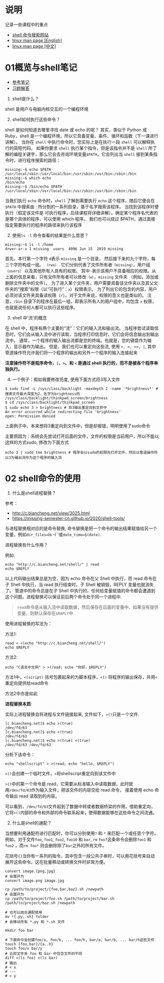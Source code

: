 # 说明

记录一些课程中的重点

- [shell 命令搜索网站](https://wangchujiang.com/linux-command/) 
- [linux man page [English]](https://man7.org/linux/man-pages/)
- [linux man page [中文]](https://manpages.debian.org/unstable/manpages-zh/Button.3tk.zh_CN.html) 

# 01概览与shell笔记

- [参考笔记](https://missing-semester-cn.github.io/2020/course-shell/) 
- [习题解答](https://missing-semester-cn.github.io/missing-notes-and-solutions/2020/solutions/course-shell-solution/) 

1. shell是什么？

shell 是用户与电脑内核交互的一个编程环境

2. shell如何执行这些命令？

shell 是如何知道去哪里寻找 date 或 echo 的呢？
其实，类似于 Python 或 Ruby，shell 是一个编程环境，所以它具备变量、条件、循环和函数（下一课进行讲解）。
当你在 `shell` 中执行命令时，您实际上是在执行一段 `shell` 可以解释执行的简短代码。
如果你要求 `shell` 执行某个指令，但是该指令并不是 `shell` 所了解的编程关键字，那么它会去咨询环境变量`$PATH`，它会列出当 `shell` 接到某条指令时，进行程序搜索的路径：

```
missing:~$ echo $PATH
/usr/local/sbin:/usr/local/bin:/usr/sbin:/usr/bin:/sbin:/bin
missing:~$ which echo
/bin/echo
missing:~$ /bin/echo $PATH
/usr/local/sbin:/usr/local/bin:/usr/sbin:/usr/bin:/sbin:/bin
```

当我们执行 `echo` 命令时，`shell` 了解到需要执行 `echo` 这个程序，随后它便会在 `$PATH` 中搜索由 : 所分割的一系列目录，基于名字搜索该程序。
当找到该程序时便执行（假定该文件是 可执行程序，后续课程将详细讲解）。确定某个程序名代表的是哪个具体的程序，可以使用 which 程序。
我们也可以绕过 $PATH，通过直接指定需要执行的程序的路径来执行该程序



2. 使用`ls -l` 命令查看的结果是什么意思？

```
missing:~$ ls -l /home
drwxr-xr-x 1 missing  users  4096 Jun 15  2019 missing
```

首先，本行第一个字符 `d`表示 `missing` 是一个目录。
然后接下来的九个字符，每三个字符构成一组。
`（rwx）`. 它们分别代表了文件所有者`（missing）`，用户组`（users）` 以及其他所有人具有的权限。
其中` - `表示该用户不具备相应的权限。从上面的信息来看，只有文件所有者可以修改`（w）`，`missing` 文件夹 （例如，添加或删除文件夹中的文件）。
为了进入某个文件夹，用户需要具备该文件夹以及其父文件夹的“搜索”权限（以“可执行”：`x`）权限表示。
为了列出它的包含的内容，用户必须对该文件夹具备读权限（`r`）。对于文件来说，权限的意义也是类似的。
注意，`/bin` 目录下的程序在最后一组，即表示所有人的用户组中，均包含 `x` 权限，也就是说任何人都可以执行这些程序。

3. shell 中'流'的概念

在 shell 中，程序有两个主要的“流”：它们的输入流和输出流。 
当程序尝试读取信息时，它们会从输入流中进行读取，当程序打印信息时，它们会将信息输出到输出流中。 
通常，一个程序的输入输出流都是您的终端。也就是，您的键盘作为输入，显示器作为输出。 但是，我们也可以重定向这些流, 使用 `>, <, >>, |`,
其中管道操作符允许我们将一个程序的输出和另外一个程序的输入连接起来

**注意操作符不是程序命令，`|`、`>`、和 `<` 是通过 shell 执行的，而不是被各个程序单独执行。** 

4. 一个例子：假如我要修改亮度, 使用下面方式将3写入文件

```
$ sudo find -L /sys/class/backlight -maxdepth 2 -name '*brightness*' # 搜索文件最大深度为2，名字为brightness的
/sys/class/backlight/thinkpad_screen/brightness
$ cd /sys/class/backlight/thinkpad_screen
$ sudo echo 3 > brightness # 将3输出重定向到文件中
An error occurred while redirecting file 'brightness'
open: Permission denied
```

上面例子中，本来想将3重定向到文件中，但是却报错，明明使用了sudo命令

主要原因为：系统会先尝试打开后面的文件，文件的权限是当前用户，所以不能以这样的方式sudo, 修改为下面方式

```
echo 3 | sudo tee brightness # 程序会以sudo的权限先打开文件，然后以管道操作符以3为输出流作为这个程序的输入流
```

# 02 shell命令的使用

1. 什么是shell进程替换？

参考：
- http://c.biancheng.net/view/3025.html
- https://missing-semester-cn.github.io/2020/shell-tools/

与进程替换相对应的是命令替换, 命令替换是把一个命令的输出结果赋值给另一个变量，例如`dir_files=`ls -l``或`date_time=$(date)`.

进程替换有什么作用？

例如:

```
echo "http://c.biancheng.net/shell/" | read
echo $REPLY
```

以上代码输出结果总是为空，因为 echo 命令在父 Shell 中执行，而 read 命令在子 Shell 中执行，当 read 执行结束时，子 Shell 被销毁，REPLY 变量也就消失了。
管道中的命令总是在子 Shell 中执行的，任何给变量赋值的命令都会遭遇到这个问题。进程替换可以保证前后两个命令处于同一个进程中.

> `read`命令是从输入流中读取数据，然后保存在后面的变量中，如果没有提供变量，则默认保存在`$RAPLY`中.

使用进程替换的写法为：

方法1:
```
read < <(echo "http://c.biancheng.net/shell/")
echo $REPLY
```

方法2:

```
echo "C语言中文网" > >(read; echo "你好，$REPLY")
```

方法1中，`<(script)` 括号包裹起来的为脚本程序，`<()` 将程序的输出保存，并用`<`重定向提供给read命令

方法2中亦是如此

**进程替换本质**:

实际上进程替换会将进程与文件链接起来, 文件如下，`>()`只是一个文件.

```
[c.biancheng.net]$ echo >(true)
/dev/fd/63
[c.biancheng.net]$ echo <(true)
/dev/fd/63
[c.biancheng.net]$ echo >(true) <(true)
/dev/fd/63 /dev/fd/62
```

分析下该命令：

```
echo "shellscript" > >(read; echo "hello, $REPLY")
```

`>()`会创建一个临时文件，`>`将shellscript重定向到该文件中

`>()`中的第一个命令是 read，它需要从标准输入中读取数据，此时就用`/dev/fd/63`作为输入文件，把该文件的内容交给 read 命令，
接着使用 echo 命令输出 read 读取到的内容。

可以看到，`/dev/fd/63`文件起到了数据中转或者数据桥梁的作用，借助重定向，它将`>()`内部的命令和外部的命令联系起来，使得数据能够在这些命令之间流通。

2. 什么是shell的通配？

当想要利用通配符进行匹配时，你可以分别使用`?` 和 `*` 来匹配一个或任意个字符。
例如，对于文件`foo`, `foo1`, `foo2`, `foo10` 和 `bar`, `rm` `foo?`这条命令会删除`foo1` 和 `foo2` ，而`rm foo*` 则会删除除了`bar`之外的所有文件。

花括号`{}`当你有一系列的指令，其中包含一段公共子串时，可以用花括号来自动展开这些命令。这在批量移动或转换文件时非常方便。

```
convert image.{png,jpg}
# 会展开为
convert image.png image.jpg

cp /path/to/project/{foo,bar,baz}.sh /newpath
# 会展开为
cp /path/to/project/foo.sh /path/to/project/bar.sh /path/to/project/baz.sh /newpath

# 也可以结合通配使用
mv *{.py,.sh} folder
# 会移动所有 *.py 和 *.sh 文件

mkdir foo bar

# 下面命令会创建foo/a, foo/b, ... foo/h, bar/a, bar/b, ... bar/h这些文件
touch {foo,bar}/{a..h}
touch foo/x bar/y
# 比较文件夹 foo 和 bar 中包含文件的不同
diff <(ls foo) <(ls bar)
# 输出
# < x
# ---
# > y
```
